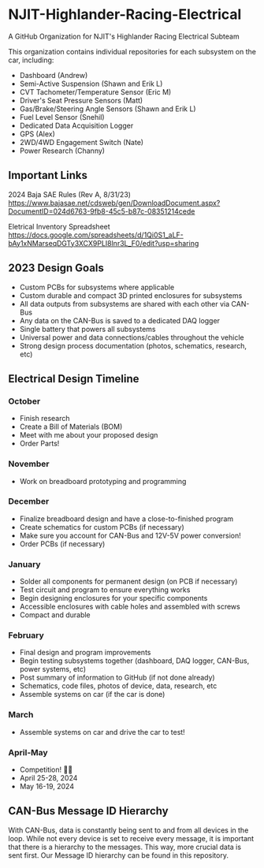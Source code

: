 # NJIT-Highlander-Racing-Electrical 

A GitHub Organization for NJIT's Highlander Racing Electrical Subteam

This organization contains individual repositories for each subsystem on the car, including:
* Dashboard (Andrew)
* Semi-Active Suspension (Shawn and Erik L)
* CVT Tachometer/Temperature Sensor (Eric M)
* Driver's Seat Pressure Sensors (Matt)
* Gas/Brake/Steering Angle Sensors (Shawn and Erik L)
* Fuel Level Sensor (Snehil)
* Dedicated Data Acquisition Logger 
* GPS (Alex)
* 2WD/4WD Engagement Switch (Nate)
* Power Research (Channy)

## Important Links

2024 Baja SAE Rules (Rev A, 8/31/23)
https://www.bajasae.net/cdsweb/gen/DownloadDocument.aspx?DocumentID=024d6763-9fb8-45c5-b87c-08351214cede

Eletrical Inventory Spreadsheet
https://docs.google.com/spreadsheets/d/1Qi0S1_aLF-bAy1xNMarseqDGTy3XCX9PLI8lnr3L_F0/edit?usp=sharing

## 2023 Design Goals 
* Custom PCBs for subsystems where applicable
* Custom durable and compact 3D printed enclosures for subsystems
* All data outputs from subsystems are shared with each other via CAN-Bus
* Any data on the CAN-Bus is saved to a dedicated DAQ logger
* Single battery that powers all subsystems
* Universal power and data connections/cables throughout the vehicle
* Strong design process documentation (photos, schematics, research, etc)

## Electrical Design Timeline

### October
* Finish research
* Create a Bill of Materials (BOM)
* Meet with me about your proposed design
* Order Parts!

### November
* Work on breadboard prototyping and programming

### December
* Finalize breadboard design and have a close-to-finished program
* Create schematics for custom PCBs (if necessary)
* Make sure you account for CAN-Bus and 12V-5V power conversion!
* Order PCBs (if necessary)

### January
* Solder all components for permanent design (on PCB if necessary)
* Test circuit and program to ensure everything works
* Begin designing enclosures for your specific components
* Accessible enclosures with cable holes and assembled with screws
* Compact and durable

### February
* Final design and program improvements
* Begin testing subsystems together (dashboard, DAQ logger, CAN-Bus, power systems, etc) 
* Post summary of information to GitHub (if not done already)
* Schematics, code files, photos of device, data, research, etc
* Assemble systems on car (if the car is done)

### March
* Assemble systems on car and drive the car to test!

### April-May
* Competition! 🎉🎉
* April 25-28, 2024
* May 16-19, 2024


## CAN-Bus Message ID Hierarchy

With CAN-Bus, data is constantly being sent to and from all devices in the loop. While not every device is set to receive every message, it is important that there is a hierarchy to the messages. This way, more crucial data is sent first. Our Message ID hierarchy can be found in this repository.
